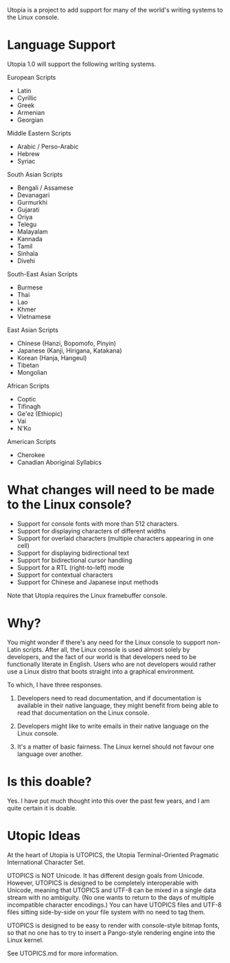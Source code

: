 Utopia is a project to add support for many of the world's writing systems to the Linux console.

# Language Support

Utopia 1.0 will support the following writing systems.

European Scripts
 * Latin
 * Cyrillic
 * Greek
 * Armenian
 * Georgian

Middle Eastern Scripts
 * Arabic / Perso-Arabic
 * Hebrew
 * Syriac

South Asian Scripts
 * Bengali / Assamese
 * Devanagari
 * Gurmurkhi
 * Gujarati
 * Oriya
 * Telegu
 * Malayalam
 * Kannada
 * Tamil
 * Sinhala
 * Divehi

South-East Asian Scripts
 * Burmese
 * Thai
 * Lao
 * Khmer
 * Vietnamese

East Asian Scripts
 * Chinese (Hanzi, Bopomofo, Pinyin)
 * Japanese (Kanji, Hirigana, Katakana)
 * Korean (Hanja, Hangeul)
 * Tibetan
 * Mongolian

African Scripts
 * Coptic
 * Tifinagh
 * Ge'ez (Ethiopic)
 * Vai
 * N'Ko

American Scripts
 * Cherokee
 * Canadian Aboriginal Syllabics

# What changes will need to be made to the Linux console?

* Support for console fonts with more than 512 characters.
* Support for displaying characters of different widths
* Support for overlaid characters (multiple characters appearing in one cell)
* Support for displaying bidirectional text
* Support for bidirectional cursor handling
* Support for a RTL (right-to-left) mode
* Support for contextual characters
* Support for Chinese and Japanese input methods

Note that Utopia requires the Linux framebuffer console.

# Why? 

You might wonder if there's any need for the Linux console to support non-Latin scripts. After all, the Linux console is used almost solely by developers, and the fact of our world is that developers need to be functionally literate in English. Users who are not developers would rather use a Linux distro that boots straight into a graphical environment.

To which, I have three responses.

1) Developers need to read documentation, and if documentation is available in their native language, they might benefit from being able to read that documentation on the Linux console.

2) Developers might like to write emails in their native language on the Linux console.

3) It's a matter of basic fairness. The Linux kernel should not favour one language over another.

# Is this doable?

Yes. I have put much thought into this over the past few years, and I am quite certain it is doable.

# Utopic Ideas

At the heart of Utopia is UTOPICS, the Utopia Terminal-Oriented Pragmatic International Character Set.

UTOPICS is NOT Unicode. It has different design goals from Unicode. However, UTOPICS is designed to be completely interoperable with Unicode, meaning that UTOPICS and UTF-8 can be mixed in a single data stream with no ambiguity. (No one wants to return to the days of multiple incompatible character encodings.) You can have UTOPICS files and UTF-8 files sitting side-by-side on your file system with no need to tag them.

UTOPICS is designed to be easy to render with console-style bitmap fonts, so that no one has to try to insert a Pango-style rendering engine into the Linux kernel.

See UTOPICS.md for more information.
